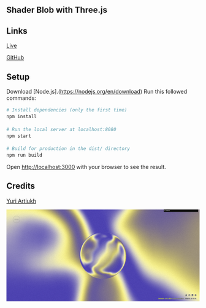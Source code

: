 ## Shader Blob with Three.js

<!-- Shader blob with custom fresnel effect and noise shader pass. [Three.js](https://threejs.org/). Les musiques sont récupérés grâce à l'API de [Deezer].(https://developers.deezer.com/login?redirect=/api) J'ai ensuite été libre du choix du design et des objets 3D que je voulais rajouter. -->

## Links

[Live](https://shader-blob.vercel.app/)

[GitHub](https://github.com/Valentin667/shader-blob)

## Setup

Download [Node.js].(https://nodejs.org/en/download) Run this followed commands:

```bash
# Install dependencies (only the first time)
npm install

# Run the local server at localhost:8080
npm start

# Build for production in the dist/ directory
npm run build
```

Open [http://localhost:3000](http://localhost:3000) with your browser to see the result.

## Credits

[Yuri Artiukh](https://www.youtube.com/watch?v=sPBb-0al7Y0)

![Loading Page](./static/assets/thumbnail/main_page.png)
